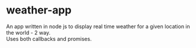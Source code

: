 # weather-app
An app written in node js to display real time weather for a given location in the world - 2 way.   
Uses both callbacks and promises. 
